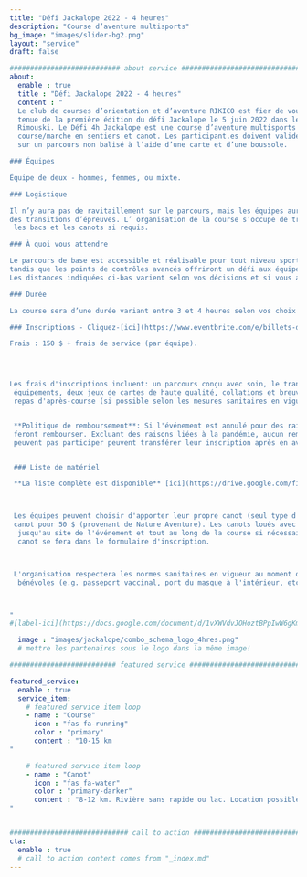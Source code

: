 ```yaml
---
title: "Défi Jackalope 2022 - 4 heures"
description: "Course d’aventure multisports"
bg_image: "images/slider-bg2.png"
layout: "service"
draft: false

########################### about service #############################
about:
  enable : true
  title : "Défi Jackalope 2022 - 4 heures"
  content : "
  Le club de courses d’orientation et d’aventure RIKICO est fier de vous annoncer la
  tenue de la première édition du défi Jackalope le 5 juin 2022 dans les environs de
  Rimouski. Le Défi 4h Jackalope est une course d’aventure multisports par équipe comprenant:
  course/marche en sentiers et canot. Les participant.es doivent valider des points de contrôles
  sur un parcours non balisé à l’aide d’une carte et d’une boussole.

### Équipes

Équipe de deux - hommes, femmes, ou mixte.

### Logistique

Il n’y aura pas de ravitaillement sur le parcours, mais les équipes auront accès à des bacs lors
des transitions d’épreuves. L’ organisation de la course s’occupe de transporter
 les bacs et les canots si requis.

### À quoi vous attendre

Le parcours de base est accessible et réalisable pour tout niveau sportif,
tandis que les points de contrôles avancés offriront un défi aux équipes qui le souhaitent.
Les distances indiquées ci-bas varient selon vos décisions et si vous allez chercher les points de contrôles avancés.

### Durée

La course sera d’une durée variant entre 3 et 4 heures selon vos choix de routes et votre vitesse.

### Inscriptions - Cliquez-[ici](https://www.eventbrite.com/e/billets-defi-jackalope-4h-2022-245826512717)!

Frais : 150 $ + frais de service (par équipe).




Les frais d'inscriptions incluent: un parcours conçu avec soin, le transport des bacs et
 équipements, deux jeux de cartes de haute qualité, collations et breuvage (après la course),
 repas d'après-course (si possible selon les mesures sanitaires en vigueur), des surprises et une superbe aventure!


 **Politique de remboursement**: Si l'événement est annulé pour des raisons liées au COVID-19, les équipes se
 feront rembourser. Excluant des raisons liées à la pandémie, aucun remboursement ne sera émis. Les équipes qui ne
 peuvent pas participer peuvent transférer leur inscription après en avoir informé le comité organisateur.


 ### Liste de matériel

 **La liste complète est disponible** [ici](https://drive.google.com/file/d/1tqXrqHdcras7SF2P6nZrV_24CILE1e2r/view?usp=sharing)!



 Les équipes peuvent choisir d'apporter leur propre canot (seul type d'embarcation autorisé) ou de louer un
 canot pour 50 $ (provenant de Nature Aventure). Les canots loués avec Nature Aventure seront transportés
  jusqu'au site de l'événement et tout au long de la course si nécessaire. Votre demande de réservation d'un
  canot se fera dans le formulaire d'inscription.



 L'organisation respectera les normes sanitaires en vigueur au moment de l'événement et l'exigera de tous les participant.es et
  bénévoles (e.g. passeport vaccinal, port du masque à l'intérieur, etc.). L'âge minimum pour participer est de 18 ans pour des questions d'assurance.



"
#[label-ici](https://docs.google.com/document/d/1vXWVdvJOHoztBPpIwW6gKmgLnIvYCMgz/edit?usp=sharing&ouid=101057629570461989254&rtpof=true&sd=true)

  image : "images/jackalope/combo_schema_logo_4hres.png"
  # mettre les partenaires sous le logo dans la même image!

########################## featured service ############################

featured_service:
  enable : true
  service_item:
    # featured service item loop
    - name : "Course"
      icon : "fas fa-running"
      color : "primary"
      content : "10-15 km
"

    # featured service item loop
    - name : "Canot"
      icon : "fas fa-water"
      color : "primary-darker"
      content : "8-12 km. Rivière sans rapide ou lac. Location possible.
"


############################# call to action #################################
cta:
  enable : true
  # call to action content comes from "_index.md"
---
```

